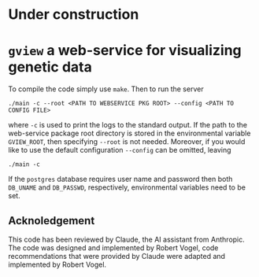
# Under construction

# `gview` a web-service for visualizing genetic data


To compile the code simply use `make`.  Then to run the server

```
./main -c --root <PATH TO WEBSERVICE PKG ROOT> --config <PATH TO CONFIG FILE>
```

where `-c` is used to print the logs to the standard output.  If the path
to the web-service package root directory is stored in the environmental
variable `GVIEW_ROOT`, then specifying `--root` is not needed.  Moreover, if you
would like to use the default configuration `--config` can be omitted, leaving

```
./main -c
```

If the `postgres` database requires user name and password then both
`DB_UNAME` and `DB_PASSWD`, respectively, environmental variables 
need to be set.


## Acknoledgement

This code has been reviewed by Claude, the AI assistant from Anthropic. 
The code was designed and implemented by Robert Vogel, code recommendations
that were provided by Claude were adapted and implemented by Robert Vogel.
